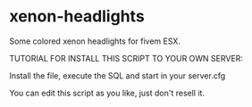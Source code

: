 # xenon-headlights
Some colored xenon headlights for fivem ESX.

TUTORIAL FOR INSTALL THIS SCRIPT TO YOUR OWN SERVER:

Install the file, execute the SQL and start in your server.cfg

You can edit this script as you like, just don't resell it.
